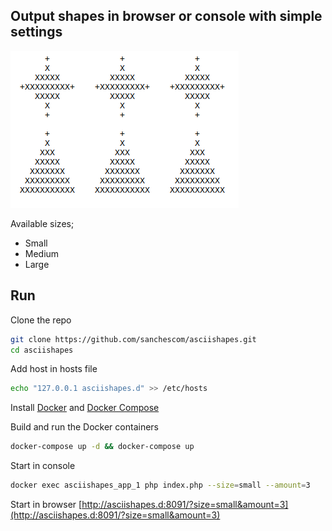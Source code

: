 ## Output shapes in browser or console with simple settings

![](https://github.com/sanchescom/asciishapes/blob/master/shapes.png)

Available sizes;

 - Small
 - Medium
 - Large
 
## Run
Clone the repo
```sh
git clone https://github.com/sanchescom/asciishapes.git
cd asciishapes
```
Add host in hosts file
```sh
echo "127.0.0.1 asciishapes.d" >> /etc/hosts
```
Install [Docker](https://docs.docker.com/) and [Docker Compose](https://docs.docker.com/compose/)

Build and run the Docker containers
```sh
docker-compose up -d && docker-compose up
```
Start in console
```sh
docker exec asciishapes_app_1 php index.php --size=small --amount=3
```
Start in browser
[http://asciishapes.d:8091/?size=small&amount=3](http://asciishapes.d:8091/?size=small&amount=3)
